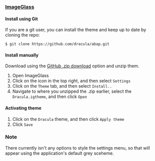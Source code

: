 ### [ImageGlass](https://imageglass.org/)

#### Install using Git

If you are a git user, you can install the theme and keep up to date by cloning the repo:

    $ git clone https://github.com/dracula/abap.git


#### Install manually

Download using the [GitHub .zip download](https://github.com/dracula/imageglass/archive/master.zip) option and unzip them.

1. Open ImageGlass
2. Click on the icon in the top right, and then select `Settings`
3. Click on the `Theme` tab, and then select `Install..`
4. Navigate to where you unzipped the .zip earlier, select the `Dracula.igtheme`, and then click `Open`

#### Activating theme

1. Click on the `Dracula` theme, and then click `Apply theme`
2. Click `Save`

### Note

There currently isn't any options to style the settings menu, so that will appear using the application's default grey sceheme.